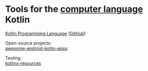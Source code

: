 
# Tools for the [computer language](https://trendless.tech/langs) Kotlin

[Kotlin Programming Language](https://kotlinlang.org/) ([GitHub](https://github.com/JetBrains/kotlin))

Open-source projects:  
[awesome-android-kotlin-apps](https://github.com/androiddevnotes/awesome-android-kotlin-apps)

Testing:  
[kotlinx-resources](https://github.com/goncalossilva/kotlinx-resources)
